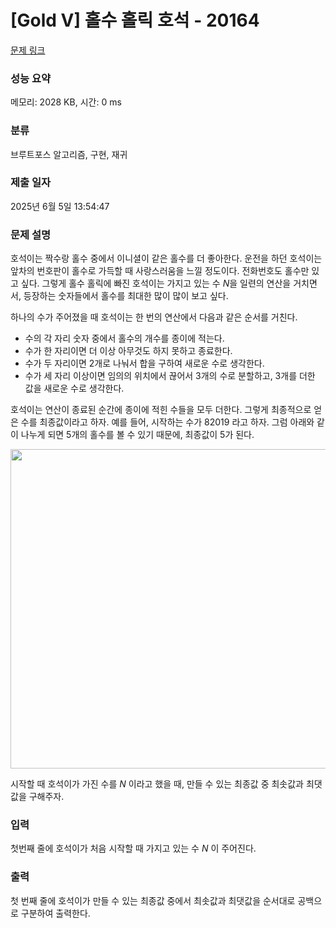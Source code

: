# [Gold V] 홀수 홀릭 호석 - 20164 

[문제 링크](https://www.acmicpc.net/problem/20164) 

### 성능 요약

메모리: 2028 KB, 시간: 0 ms

### 분류

브루트포스 알고리즘, 구현, 재귀

### 제출 일자

2025년 6월 5일 13:54:47

### 문제 설명

<p>호석이는 짝수랑 홀수 중에서 이니셜이 같은 홀수를 더 좋아한다. 운전을 하던 호석이는 앞차의 번호판이 홀수로 가득할 때 사랑스러움을 느낄 정도이다. 전화번호도 홀수만 있고 싶다. 그렇게 홀수 홀릭에 빠진 호석이는 가지고 있는 수 <em>N</em>을 일련의 연산을 거치면서, 등장하는 숫자들에서 홀수를 최대한 많이 많이 보고 싶다.</p>

<p>하나의 수가 주어졌을 때 호석이는 한 번의 연산에서 다음과 같은 순서를 거친다.</p>

<ul>
	<li>수의 각 자리 숫자 중에서 홀수의 개수를 종이에 적는다.</li>
	<li>수가 한 자리이면 더 이상 아무것도 하지 못하고 종료한다.</li>
	<li>수가 두 자리이면 2개로 나눠서 합을 구하여 새로운 수로 생각한다.</li>
	<li>수가 세 자리 이상이면 임의의 위치에서 끊어서 3개의 수로 분할하고, 3개를 더한 값을 새로운 수로 생각한다.</li>
</ul>

<p>호석이는 연산이 종료된 순간에 종이에 적힌 수들을 모두 더한다. 그렇게 최종적으로 얻은 수를 최종값이라고 하자. 예를 들어, 시작하는 수가 82019 라고 하자. 그럼 아래와 같이 나누게 되면 5개의 홀수를 볼 수 있기 때문에, 최종값이 5가 된다.</p>

<p style="text-align: center;"><img alt="" src=""><img alt="" src="" style="width: 562px; height: 511px;"></p>

<p>시작할 때 호석이가 가진 수를 <em>N</em> 이라고 했을 때, 만들 수 있는 최종값 중 최솟값과 최댓값을 구해주자.</p>

### 입력 

 <p>첫번째 줄에 호석이가 처음 시작할 때 가지고 있는 수 <em>N </em>이 주어진다.</p>

### 출력 

 <p>첫 번째 줄에 호석이가 만들 수 있는 최종값 중에서 최솟값과 최댓값을 순서대로 공백으로 구분하여 출력한다.</p>

